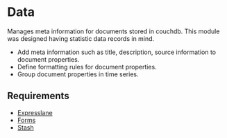 
# Data

Manages meta information for documents stored in couchdb. This module was
designed having statistic data records in mind.

- Add meta information such as title, description, source information to
  document properties.
- Define formatting rules for document properties.
- Group document properties in time series.

## Requirements

- [Expresslane](https://github.com/developmentseed/expresslane)
- [Forms](https://github.com/developmentseed/forms)
- [Stash](https://github.com/developmentseed/stash)
